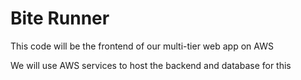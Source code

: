 # Bite Runner

This code will be the frontend of our multi-tier web app on AWS

We will use AWS services to host the backend and database for this
